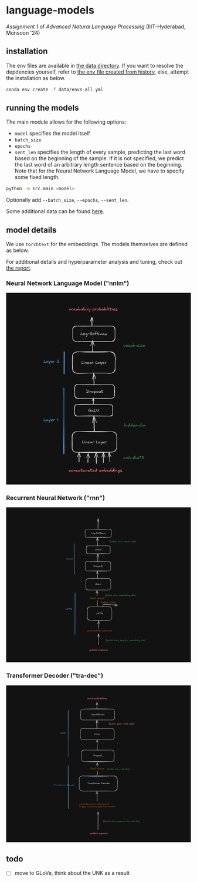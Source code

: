 # language-models
*Assignment 1* of *Advanced Natural Language Processing* (IIIT-Hyderabad, Monsoon '24)

## installation
The env files are available in [the data directory](./data/). 
If you want to resolve the depdencies yourself, refer to [the env file created from history](./data/envs-hist.yml), else, attempt the installation as below. 

```sh
conda env create -f data/envs-all.yml
```

## running the models 
The main module allows for the following options:
- `model` specifies the model itself
- `batch_size`
- `epochs`
- `sent_len` specifies the length of every sample, predicting the last word based on the beginning of the sample. If it is not specified, we predict the last word of an arbitrary length sentence based on the beginning. Note that for the Neural Network Language Model, we have to specify some fixed length. 

```sh
python -m src.main <model>
```
Optionally add `--batch_size`, `--epochs`, `--sent_len`. 

Some additional data can be found [here](https://drive.google.com/drive/folders/1ksRhdfaXNlQeUQaZz2e52wWdB12NVzXU?usp=sharing). 

## model details 
We use `torchtext` for the embeddings. The models themselves are defined as below. 

For additional details and hyperparameter analysis and tuning, check out [the report](./docs/report.pdf). 

### Neural Network Language Model ("nnlm")
![nnlm](./docs/schema/nnlm.png)

### Recurrent Neural Network ("rnn")
![rnn](./docs/schema/rnn.png)

### Transformer Decoder ("tra-dec")
![transformer](./docs/schema/transformer.png)

## todo
- [ ] move to GLoVe, think about the UNK as a result
